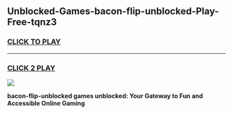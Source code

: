 
## Unblocked-Games-bacon-flip-unblocked-Play-Free-tqnz3
<h3>
<a href="https://premium76.site?title=bacon-flip-unblocked&ref=20M">CLICK TO PLAY</a></h3>
<hr>

<h3>
<a href="https://premium76.site?title=bacon-flip-unblocked&ref=20M">CLICK 2 PLAY</a>
  
</h3>

<a href="https://premium76.site?title=bacon-flip-unblocked&ref=19M"><img src="https://clearcache.store/games.png"></a>


**bacon-flip-unblocked games unblocked: Your Gateway to Fun and Accessible Online Gaming**

